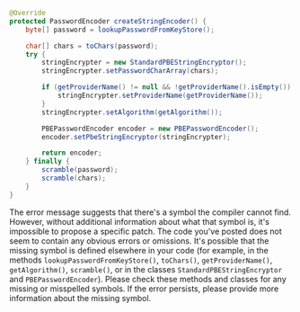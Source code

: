 ```java
@Override
protected PasswordEncoder createStringEncoder() {
    byte[] password = lookupPasswordFromKeyStore();

    char[] chars = toChars(password);
    try {
        stringEncrypter = new StandardPBEStringEncryptor();
        stringEncrypter.setPasswordCharArray(chars);

        if (getProviderName() != null && !getProviderName().isEmpty()) {
            stringEncrypter.setProviderName(getProviderName());
        }
        stringEncrypter.setAlgorithm(getAlgorithm());

        PBEPasswordEncoder encoder = new PBEPasswordEncoder();
        encoder.setPbeStringEncryptor(stringEncrypter);

        return encoder;
    } finally {
        scramble(password);
        scramble(chars);
    }
}
```
The error message suggests that there's a symbol the compiler cannot find. However, without additional information about what that symbol is, it's impossible to propose a specific patch. The code you've posted does not seem to contain any obvious errors or omissions. It's possible that the missing symbol is defined elsewhere in your code (for example, in the methods `lookupPasswordFromKeyStore()`, `toChars()`, `getProviderName()`, `getAlgorithm()`, `scramble()`, or in the classes `StandardPBEStringEncryptor` and `PBEPasswordEncoder`). Please check these methods and classes for any missing or misspelled symbols. If the error persists, please provide more information about the missing symbol.